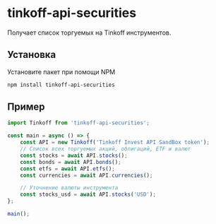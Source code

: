 # tinkoff-api-securities

Получает список торгуемых на Tinkoff инструментов.

## Установка

Установите пакет при помощи NPM

```bash
npm install tinkoff-api-securities
```

## Пример

```javascript
import Tinkoff from 'tinkoff-api-securities';

const main = async () => {
    const API = new Tinkoff('Tinkoff Invest API SandBox token');
    // Список всех торгуемых акций, облигаций, ETF и валют
    const stocks = await API.stocks();
    const bonds = await API.bonds();
    const etfs = await API.etfs();
    const currencies = await API.currencies();

    // Уточнение валюты инструмента
    const stocks_usd = await API.stocks('USD');
};

main();
```
